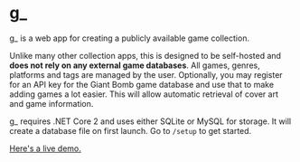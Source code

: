# g_

g_ is a web app for creating a publicly available game collection.

Unlike many other collection apps, this is designed to be self-hosted and **does not rely on any external game databases**. All games, genres, platforms and tags are managed by the user. Optionally, you may register for an API key for the Giant Bomb game database and use that to make adding games a lot easier. This will allow automatic retrieval of cover art and game information.

g_ requires .NET Core 2 and uses either SQLite or MySQL for storage. It will create a database file on first launch. Go to `/setup` to get started.

[Here's a live demo.](https://games.per.computer/)
